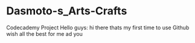 # Dasmoto-s_Arts-Crafts
Codecademy Project
Hello guys:
hi there thats my first time to use Github wish all the best for me ad you
